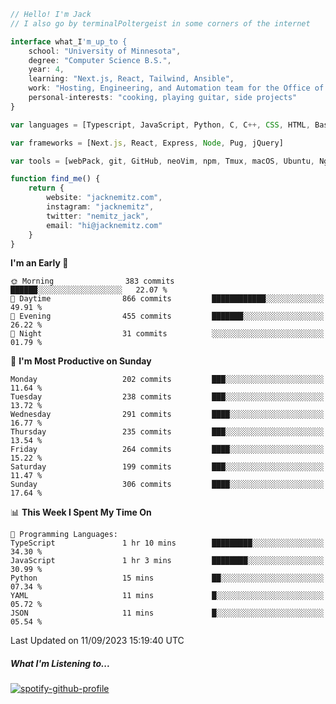 ```typescript
// Hello! I'm Jack
// I also go by terminalPoltergeist in some corners of the internet

interface what_I'm_up_to {
    school: "University of Minnesota",
    degree: "Computer Science B.S.",
    year: 4,
    learning: "Next.js, React, Tailwind, Ansible",
    work: "Hosting, Engineering, and Automation team for the Office of Information Technology at UMN",
    personal-interests: "cooking, playing guitar, side projects"
}

var languages = [Typescript, JavaScript, Python, C, C++, CSS, HTML, Bash, VimScript]

var frameworks = [Next.js, React, Express, Node, Pug, jQuery]

var tools = [webPack, git, GitHub, neoVim, npm, Tmux, macOS, Ubuntu, Nginx, Ansible, Cloudflare, DigitalOcean]

function find_me() {
    return {
        website: "jacknemitz.com",
        instagram: "jacknemitz",
        twitter: "nemitz_jack",
        email: "hi@jacknemitz.com"
    }
}
```

<!--START_SECTION:waka-->
**I'm an Early 🐤** 

```text
🌞 Morning                383 commits         ██████░░░░░░░░░░░░░░░░░░░   22.07 % 
🌆 Daytime                866 commits         ████████████░░░░░░░░░░░░░   49.91 % 
🌃 Evening                455 commits         ███████░░░░░░░░░░░░░░░░░░   26.22 % 
🌙 Night                  31 commits          ░░░░░░░░░░░░░░░░░░░░░░░░░   01.79 % 
```
📅 **I'm Most Productive on Sunday** 

```text
Monday                   202 commits         ███░░░░░░░░░░░░░░░░░░░░░░   11.64 % 
Tuesday                  238 commits         ███░░░░░░░░░░░░░░░░░░░░░░   13.72 % 
Wednesday                291 commits         ████░░░░░░░░░░░░░░░░░░░░░   16.77 % 
Thursday                 235 commits         ███░░░░░░░░░░░░░░░░░░░░░░   13.54 % 
Friday                   264 commits         ████░░░░░░░░░░░░░░░░░░░░░   15.22 % 
Saturday                 199 commits         ███░░░░░░░░░░░░░░░░░░░░░░   11.47 % 
Sunday                   306 commits         ████░░░░░░░░░░░░░░░░░░░░░   17.64 % 
```


📊 **This Week I Spent My Time On** 

```text
💬 Programming Languages: 
TypeScript               1 hr 10 mins        █████████░░░░░░░░░░░░░░░░   34.30 % 
JavaScript               1 hr 3 mins         ████████░░░░░░░░░░░░░░░░░   30.99 % 
Python                   15 mins             ██░░░░░░░░░░░░░░░░░░░░░░░   07.34 % 
YAML                     11 mins             █░░░░░░░░░░░░░░░░░░░░░░░░   05.72 % 
JSON                     11 mins             █░░░░░░░░░░░░░░░░░░░░░░░░   05.54 % 
```


 Last Updated on 11/09/2023 15:19:40 UTC
<!--END_SECTION:waka-->

##### What I'm Listening to...

[![spotify-github-profile](https://spotify-github-profile.vercel.app/api/view?uid=jack.nemitz&cover_image=true&show_offline=true&bar_color=53b14f&bar_color_cover=false&background_color=121212FF)](https://spotify-github-profile.vercel.app/api/view?uid=jack.nemitz&redirect=true)

